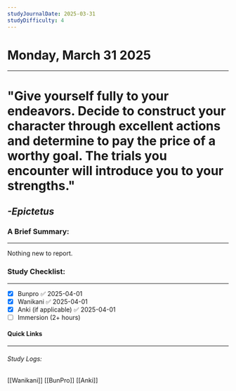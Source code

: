 ```yaml
---
studyJournalDate: 2025-03-31
studyDifficulty: 4
---
```


# Monday, March 31 2025
---
# "Give yourself fully to your endeavors. Decide to construct your character through excellent actions and determine to pay the price of a worthy goal. The trials you encounter will introduce you to your strengths."

## *-Epictetus*


### A Brief Summary:
---
Nothing new to report.

### Study Checklist:
---
- [x] Bunpro ✅ 2025-04-01
- [x] Wanikani ✅ 2025-04-01
- [x] Anki (if applicable) ✅ 2025-04-01
- [ ] Immersion (2+ hours)

#### Quick Links
---
###### Study Logs:
[[Wanikani]]
[[BunPro]]
[[Anki]]